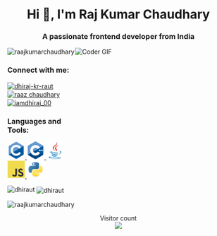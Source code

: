 <h1 align="center">Hi 👋, I'm Raj Kumar Chaudhary</h1>
<h3 align="center">A passionate frontend developer from India</h3>
<img align="right" alt="Coder GIF" height=250 width=350 src="https://cdn.dribbble.com/users/730703/screenshots/6581243/avento.gif" />

<p align="left"> <img src="https://komarev.com/ghpvc/?username=dhiraut&label=Profile%20views&color=0e75b6&style=flat" alt="raajkumarchaudhary" /> </p>

<h3 align="left">Connect with me:</h3>
<p align="left">
<a href="https://linkedin.com/in/raj-kumar-chaudhary" target="blank"><img align="center" src="https://raw.githubusercontent.com/rahuldkjain/github-profile-readme-generator/master/src/images/icons/Social/linked-in-alt.svg" alt="dhiraj-kr-raut" height="30" width="40" /></a>
<a href="https://fb.com/raaz chaudhary" target="blank"><img align="center" src="https://raw.githubusercontent.com/rahuldkjain/github-profile-readme-generator/master/src/images/icons/Social/facebook.svg" alt="raaz chaudhary" height="30" width="40" /></a>
<a href="https://instagram.com/raazchaudhary27" target="blank"><img align="center" src="https://raw.githubusercontent.com/rahuldkjain/github-profile-readme-generator/master/src/images/icons/Social/instagram.svg" alt="iamdhiraj_00" height="30" width="40" /></a>
</p>

<h3 align="left">Languages and Tools:</h3>
<p align="left"> <a href="https://www.cprogramming.com/" target="_blank" rel="noreferrer"> <img src="https://raw.githubusercontent.com/devicons/devicon/master/icons/c/c-original.svg" alt="c" width="40" height="40"/> </a> <a href="https://www.w3schools.com/cpp/" target="_blank" rel="noreferrer"> <img src="https://raw.githubusercontent.com/devicons/devicon/master/icons/cplusplus/cplusplus-original.svg" alt="cplusplus" width="40" height="40"/> </a> <a href="https://www.java.com" target="_blank" rel="noreferrer"> <img src="https://raw.githubusercontent.com/devicons/devicon/master/icons/java/java-original.svg" alt="java" width="40" height="40"/> </a> <a href="https://developer.mozilla.org/en-US/docs/Web/JavaScript" target="_blank" rel="noreferrer"> <img src="https://raw.githubusercontent.com/devicons/devicon/master/icons/javascript/javascript-original.svg" alt="javascript" width="40" height="40"/> </a> <a href="https://www.python.org" target="_blank" rel="noreferrer"> <img src="https://raw.githubusercontent.com/devicons/devicon/master/icons/python/python-original.svg" alt="python" width="40" height="40"/> </a> </p>

<p><img align="left" src="https://github-readme-stats.vercel.app/api/top-langs?username=raajkumarchaudhary&show_icons=true&locale=en&layout=compact" alt="dhiraut" /></p>

<p>&nbsp;<img align="center" src="https://github-readme-stats.vercel.app/api?username=raajkumarchaudhary&show_icons=true&locale=en" alt="dhiraut" /></p>

<p><img align="center" src="https://github-readme-streak-stats.herokuapp.com/?user=dhiraut&" alt="raajkumarchaudhary" /></p>
<p align="center"> 
  Visitor count<br>
  <img src="https://profile-counter.glitch.me/raajkumarchaudhary/count.svg" />
</p>
